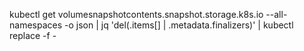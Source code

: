kubectl get volumesnapshotcontents.snapshot.storage.k8s.io --all-namespaces -o json | jq 'del(.items[] | .metadata.finalizers)' | kubectl replace -f -